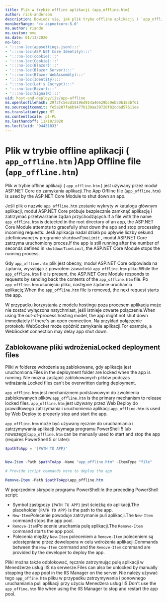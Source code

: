 ```yaml
---
title: Plik w trybie offline aplikacji (app_offline.htm)
author: rick-anderson
description: Dowiedz się, jak plik trybu offline aplikacji ( `app_offline.htm` ) działa z modułem ASP.NET Core.
monikerRange: '>= aspnetcore-5.0'
ms.author: riande
ms.custom: mvc
ms.date: 01/13/2020
no-loc:
- ':::no-loc(appsettings.json):::'
- ':::no-loc(ASP.NET Core Identity):::'
- ':::no-loc(cookie):::'
- ':::no-loc(Cookie):::'
- ':::no-loc(Blazor):::'
- ':::no-loc(Blazor Server):::'
- ':::no-loc(Blazor WebAssembly):::'
- ':::no-loc(Identity):::'
- ":::no-loc(Let's Encrypt):::"
- ':::no-loc(Razor):::'
- ':::no-loc(SignalR):::'
uid: host-and-deploy/iis/app-offline
ms.openlocfilehash: 29f3fc5ecd18196d914a46629bc9eb50b183bf61
ms.sourcegitcommit: fe5a287fa6b9477b130aa39728f82cdad57611ee
ms.translationtype: MT
ms.contentlocale: pl-PL
ms.lasthandoff: 11/10/2020
ms.locfileid: "94431033"
---
```

# <a name="app-offline-file-app_offlinehtm"></a><span data-ttu-id="68eb7-103">Plik w trybie offline aplikacji ( `app_offline.htm` )</span><span class="sxs-lookup"><span data-stu-id="68eb7-103">App Offline file (`app_offline.htm`)</span></span>

<span data-ttu-id="68eb7-104">Plik w trybie offline aplikacji ( `app_offline.htm` ) jest używany przez moduł ASP.NET Core do zamykania aplikacji.</span><span class="sxs-lookup"><span data-stu-id="68eb7-104">The App Offline file (`app_offline.htm`) is used by the ASP.NET Core Module to shut down an app.</span></span>

<span data-ttu-id="68eb7-105">Jeśli plik o nazwie `app_offline.htm` zostanie wykryty w katalogu głównym aplikacji, moduł ASP.NET Core próbuje bezpiecznie zamknąć aplikację i zatrzymać przetwarzanie żądań przychodzących.</span><span class="sxs-lookup"><span data-stu-id="68eb7-105">If a file with the name `app_offline.htm` is detected in the root directory of an app, the ASP.NET Core Module attempts to gracefully shut down the app and stop processing incoming requests.</span></span> <span data-ttu-id="68eb7-106">Jeśli aplikacja nadal działa po upływie liczby sekund zdefiniowanej w programie `shutdownTimeLimit` , moduł ASP.NET Core zatrzyma uruchomiony proces.</span><span class="sxs-lookup"><span data-stu-id="68eb7-106">If the app is still running after the number of seconds defined in `shutdownTimeLimit`, the ASP.NET Core Module stops the running process.</span></span>

<span data-ttu-id="68eb7-107">Gdy `app_offline.htm` plik jest obecny, moduł ASP.NET Core odpowiada na żądania, wysyłając z powrotem zawartość `app_offline.htm` pliku.</span><span class="sxs-lookup"><span data-stu-id="68eb7-107">While the `app_offline.htm` file is present, the ASP.NET Core Module responds to requests by sending back the contents of the `app_offline.htm` file.</span></span> <span data-ttu-id="68eb7-108">Po `app_offline.htm` usunięciu pliku, następne żądanie uruchamia aplikację.</span><span class="sxs-lookup"><span data-stu-id="68eb7-108">When the `app_offline.htm` file is removed, the next request starts the app.</span></span>

<span data-ttu-id="68eb7-109">W przypadku korzystania z modelu hostingu poza procesem aplikacja może nie zostać wyłączona natychmiast, jeśli istnieje otwarte połączenie.</span><span class="sxs-lookup"><span data-stu-id="68eb7-109">When using the out-of-process hosting model, the app might not shut down immediately if there's an open connection.</span></span> <span data-ttu-id="68eb7-110">Na przykład połączenie protokołu WebSocket może opóźnić zamykanie aplikacji.</span><span class="sxs-lookup"><span data-stu-id="68eb7-110">For example, a WebSocket connection may delay app shut down.</span></span>

## <a name="locked-deployment-files"></a><span data-ttu-id="68eb7-111">Zablokowane pliki wdrożenia</span><span class="sxs-lookup"><span data-stu-id="68eb7-111">Locked deployment files</span></span>

<span data-ttu-id="68eb7-112">Pliki w folderze wdrożenia są zablokowane, gdy aplikacja jest uruchomiona.</span><span class="sxs-lookup"><span data-stu-id="68eb7-112">Files in the deployment folder are locked when the app is running.</span></span> <span data-ttu-id="68eb7-113">Nie można zastąpić zablokowanych plików podczas wdrażania.</span><span class="sxs-lookup"><span data-stu-id="68eb7-113">Locked files can't be overwritten during deployment.</span></span>

<span data-ttu-id="68eb7-114">`app_offline.htm` jest mechanizmem podstawowym do zwolnienia zablokowanych plików.</span><span class="sxs-lookup"><span data-stu-id="68eb7-114">`app_offline.htm` is the primary mechanism to release locked files.</span></span> <span data-ttu-id="68eb7-115">`app_offline.htm` jest używany przez Web Deploy do prawidłowego zatrzymania i uruchomienia aplikacji.</span><span class="sxs-lookup"><span data-stu-id="68eb7-115">`app_offline.htm` is used by Web Deploy to properly stop and start the app.</span></span>

<span data-ttu-id="68eb7-116">`app_offline.htm` może być używany ręcznie do uruchamiania i zatrzymywania aplikacji (wymaga programu PowerShell 5 lub nowszego):</span><span class="sxs-lookup"><span data-stu-id="68eb7-116">`app_offline.htm` can be manually used to start and stop the app (requires PowerShell 5 or later):</span></span>

```powershell
$pathToApp = '{PATH TO APP}'


New-Item -Path $pathToApp -Name "app_offline.htm" -ItemType "file"

# Provide script commands here to deploy the app

Remove-Item -Path $pathToApp\app_offline.htm
```

<span data-ttu-id="68eb7-117">W poprzednim skrypcie programu PowerShell:</span><span class="sxs-lookup"><span data-stu-id="68eb7-117">In the preceding PowerShell script:</span></span>

* <span data-ttu-id="68eb7-118">Symbol zastępczy `{PATH TO APP}` jest ścieżką do aplikacji.</span><span class="sxs-lookup"><span data-stu-id="68eb7-118">The placeholder `{PATH TO APP}` is the path to the app.</span></span>
* <span data-ttu-id="68eb7-119">`New-Item`Polecenie powoduje zatrzymanie puli aplikacji.</span><span class="sxs-lookup"><span data-stu-id="68eb7-119">The `New-Item` command stops the app pool.</span></span>
* <span data-ttu-id="68eb7-120">`Remove-Item`Polecenie uruchamia pulę aplikacji.</span><span class="sxs-lookup"><span data-stu-id="68eb7-120">The `Remove-Item` command starts the app pool.</span></span>
* <span data-ttu-id="68eb7-121">Polecenia między `New-Item` poleceniem a `Remove-Item` poleceniem są udostępniane przez dewelopera w celu wdrożenia aplikacji.</span><span class="sxs-lookup"><span data-stu-id="68eb7-121">Commands between the `New-Item` command and the `Remove-Item` command are provided by the developer to deploy the app.</span></span>

<span data-ttu-id="68eb7-122">Pliki można także odblokować, ręcznie zatrzymując pulę aplikacji w Menedżerze usług IIS na serwerze.</span><span class="sxs-lookup"><span data-stu-id="68eb7-122">Files can also be unlocked by manually stopping the app pool in the IIS Manager on the server.</span></span> <span data-ttu-id="68eb7-123">Nie należy używać tego `app_offine.htm` pliku w przypadku zatrzymywania i ponownego uruchamiania puli aplikacji przy użyciu Menedżera usług IIS.</span><span class="sxs-lookup"><span data-stu-id="68eb7-123">Don't use the `app_offine.htm` file when using the IIS Manager to stop and restart the app pool.</span></span>
